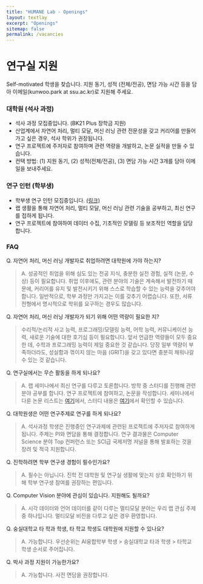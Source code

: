 ```yaml
---
title: "HUMANE Lab - Openings"
layout: textlay
excerpt: "Openings"
sitemap: false
permalink: /vacancies
---
```


# 연구실 지원

Self-motivated 학생을 찾습니다. 지원 동기, 성적 (전체/전공), 면담 가능 시간 등을 담아 이메일(kunwoo.park at ssu.ac.kr)로 지원해 주세요.

### 대학원 (석사 과정)

- 석사 과정 모집중입니다. (BK21 Plus 장학금 지원)
- 산업계에서 자연어 처리, 멀티 모달, 머신 러닝 관련 전문성을 갖고 커리어를 만들어 가고 싶은 경우, 석사 학위가 권장됩니다.
- 연구 프로젝트에 주저자로 참여하며 관련 역량을 개발하고, 논문 실적을 만들 수 있습니다.
- 컨택 방법: (1) 지원 동기, (2) 성적(전체/전공), (3) 면담 가능 시간 3개를 담아 이메일을 보내주세요.

### 연구 인턴 (학부생)

- 학부생 연구 인턴 모집중입니다. [(링크)](http://aix.ssu.ac.kr/notice_view.html?idx=1317)
- 랩 생활을 통해 자연어 처리, 멀티 모달, 머신 러닝 관련 기술을 공부하고, 최신 연구를 접하게 됩니다.
- 연구 프로젝트에 참여하여 데이터 수집, 기초적인 모델링 등 보조적인 역할을 담당합니다.

### FAQ

Q. 자연어 처리, 머신 러닝 개발자로 취업하려면  대학원에 가야 하는지?
> A. 성공적인 취업을 위해 심도 있는 전공 지식, 충분한 실전 경험, 실적 (논문, 수상) 등이 필요합니다.
> 취업 이후에도, 관련 분야의 기술은 계속해서 발전하기 때문에, 커리어를 유지 및 발전시키기 위해 스스로 학습할 수 있는 능력을 갖추어야 합니다.
> 일반적으로, 학부 과정만 가지고는 이를 갖추기 어렵습니다. 또한, 서류 전형에서 명시적으로 학위를 요구하는 경우도 많습니다.

Q. 자연어 처리, 머신 러닝 개발자가 되기 위해 어떤 역량이 필요한 지?
> 수리적/논리적 사고 능력, 프로그래밍/모델링 능력, 어학 능력, 커뮤니케이션 능력, 새로운 기술에 대한 호기심 등이 필요합니다.
> 앞서 언급한 역량들이 모두 중요한 데, 수학과 프로그래밍 능력이 제일 중요한 것 같습니다.
> 당장 일부 역량이 부족하더라도, 성실함과 꺾이지 않는 마음 (GRIT)을 갖고 있다면 충분히 채워나갈 수 있는 것 같습니다.

Q. 연구실에서는 무슨 활동을 하게 되나요?
> A. 랩 세미나에서 최신 연구를 다루고 토론합니다. 방학 중 스터디를 진행해 관련 분야 공부를 합니다. 연구 프로젝트에 참여하고, 논문을 작성합니다.
> 세미나에서 다룬 논문 리스트는 [여기](https://github.com/ssu-humane/Seminar)에서, 스터디 내용은 [여기](https://github.com/ssu-humane/Study)에서 확인할 수 있습니다. 

Q. 대학원생은 어떤 연구주제로 연구를 하게 되나요?
> A. 석사과정 학생은 진행중인 연구과제에 관련된 프로젝트에 주저자로 참여하게 됩니다. 주제는 PI와 면담을 통해 결정합니다.
> 연구 결과물은 Computer Science 분야 Top 컨퍼런스 또는 SCI급 국제저명 저널을 통해 발표하는 것을 장려 및 적극 지원합니다. 

Q. 진학하려면 학부 연구생 경험이 필수인가요? 
> A. 필수는 아닙니다. 진학 전 대학원 및 연구실 생활에 맞는지 상호 확인하기 위해 학부 연구생 참여를 권장하는 편입니다.

Q. Computer Vision 분야에 관심이 있습니다. 지원해도 될까요?
> A. 시각 데이터와 언어 데이터를 같이 다루는 멀티모달 분야는 우리 랩 관심 주제 중 하나입니다. 멀티모달 비전을 다루고 싶은 경우 환영합니다.

Q. 숭실대학교 타 학과 학생, 타 학교 학생도 대학원에 지원할 수 있나요?
> A. 가능합니다. 우선순위는 AI융합학부 학생 > 숭실대학교 타과 학생 > 타학교 학생 순서로 주어집니다.

Q. 박사 과정 지원이 가능한가요?
> A. 가능합니다. 사전 면담을 권장합니다.

